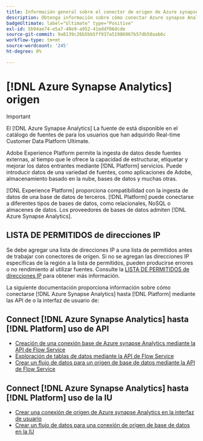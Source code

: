 ```yaml
---
title: Información general sobre el conector de origen de Azure synapse Analytics
description: Obtenga información sobre cómo conectar Azure synapse Analytics a Adobe Experience Platform mediante API o la interfaz de usuario.
badgeUltimate: label="Ultimate" type="Positive"
exl-id: 5b94ae74-e5a7-40e9-a952-41eddf06dcde
source-git-commit: 9a8139c26b5bb5ff937a51986967b57db58aab6c
workflow-type: tm+mt
source-wordcount: '245'
ht-degree: 0%

---
```


# [!DNL Azure Synapse Analytics] origen

>[!IMPORTANT]
>
>El [!DNL Azure Synapse Analytics] La fuente de está disponible en el catálogo de fuentes de para los usuarios que han adquirido Real-time Customer Data Platform Ultimate.

Adobe Experience Platform permite la ingesta de datos desde fuentes externas, al tiempo que le ofrece la capacidad de estructurar, etiquetar y mejorar los datos entrantes mediante [!DNL Platform] servicios. Puede introducir datos de una variedad de fuentes, como aplicaciones de Adobe, almacenamiento basado en la nube, bases de datos y muchas otras.

[!DNL Experience Platform] proporciona compatibilidad con la ingesta de datos de una base de datos de terceros. [!DNL Platform] puede conectarse a diferentes tipos de bases de datos, como relacionales, NoSQL o almacenes de datos. Los proveedores de bases de datos admiten [!DNL Azure Synapse Analytics].

## LISTA DE PERMITIDOS de direcciones IP

Se debe agregar una lista de direcciones IP a una lista de permitidos antes de trabajar con conectores de origen. Si no se agregan las direcciones IP específicas de la región a la lista de permitidos, pueden producirse errores o no rendimiento al utilizar fuentes. Consulte la [LISTA DE PERMITIDOS de direcciones IP](../../ip-address-allow-list.md) para obtener más información.

La siguiente documentación proporciona información sobre cómo conectarse [!DNL Azure Synapse Analytics] hasta [!DNL Platform] mediante las API de o la interfaz de usuario de:

## Connect [!DNL Azure Synapse Analytics] hasta [!DNL Platform] uso de API

- [Creación de una conexión base de Azure synapse Analytics mediante la API de Flow Service](../../tutorials/api/create/databases/synapse-analytics.md)
- [Exploración de tablas de datos mediante la API de Flow Service](../../tutorials/api/explore/tabular.md)
- [Crear un flujo de datos para un origen de base de datos mediante la API de Flow Service](../../tutorials/api/collect/database-nosql.md)

## Connect [!DNL Azure Synapse Analytics] hasta [!DNL Platform] uso de la IU

- [Crear una conexión de origen de Azure synapse Analytics en la interfaz de usuario](../../tutorials/ui/create/databases/synapse-analytics.md)
- [Crear un flujo de datos para una conexión de origen de base de datos en la IU](../../tutorials/ui/dataflow/databases.md)

